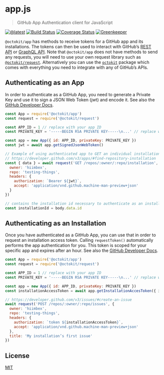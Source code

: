 # app.js

> GitHub App Authentication client for JavaScript

[![@latest](https://img.shields.io/npm/v/@octokit/app.svg)](https://www.npmjs.com/package/@octokit/app)
[![Build Status](https://travis-ci.org/octokit/app.js.svg?branch=master)](https://travis-ci.org/octokit/app.js)
[![Coverage Status](https://coveralls.io/repos/github/octokit/app.js/badge.svg)](https://coveralls.io/github/octokit/app.js)
[![Greenkeeper](https://badges.greenkeeper.io/octokit/app.js.svg)](https://greenkeeper.io/)

`@octokit/app` has methods to receive tokens for a GitHub app and its installations. The tokens can then be used to interact with GitHub’s [REST API](https://developer.github.com/v3/) or [GraphQL API](https://developer.github.com/v4/). Note that `@octokit/app` does not have methods to send any requests, you will need to use your own request library such as [`@octokit/request`](https://github.com/octokit/request). Alternatively you can use the [`octokit`](https://github.com/octokit/octokit.js) package which comes with everything you need to integrate with any of GitHub’s APIs.

## Authenticating as an App

In order to authenticate as a GitHub App, you need to generate a Private Key and use it to sign a JSON Web Token (jwt) and encode it. See also the [GitHub Developer Docs](https://developer.github.com/apps/building-github-apps/authenticating-with-github-apps/).

```js
const App = require('@octokit/app')
const request = require('@octokit/request')

const APP_ID = 1 // replace with your app ID
const PRIVATE_KEY = '-----BEGIN RSA PRIVATE KEY-----\n...' // replace with contents of your private key. Replace line breaks with \n

const app = new App({ id: APP_ID, privateKey: PRIVATE_KEY })
const jwt = await app.getSignedJsonWebToken()

// Example of using authenticated app to GET an individual installation
// https://developer.github.com/v3/apps/#find-repository-installation
const { data } = await request('GET /repos/:owner/:repo/installation', {
  owner: 'hiimbex',
  repo: 'testing-things',
  headers: {
    authorization: `Bearer ${jwt}`,
    accept: 'application/vnd.github.machine-man-preview+json'
  }
})

// contains the installation id necessary to authenticate as an installation
const installationId = body.data.id
```

## Authenticating as an Installation

Once you have authenticated as a GitHub App, you can use that in order to request an installation access token. Calling `requestToken()` automatically performs the app authentication for you. This token is scoped for your specific app and expires after an hour. See also the [GitHub Developer Docs](https://developer.github.com/apps/building-github-apps/authenticating-with-github-apps/#authenticating-as-an-installation).

```js
const App = require('@octokit/app')
const request = require('@octokit/request')

const APP_ID = 1 // replace with your app ID
const PRIVATE_KEY = '-----BEGIN RSA PRIVATE KEY-----\n...' // replace with contents of your private key. Replace line breaks with \n

const app = new App({ id: APP_ID, privateKey: PRIVATE_KEY })
const installationAccessToken = await app.getInstallationAccesToken({ installationId })

// https://developer.github.com/v3/issues/#create-an-issue
await request('POST /repos/:owner/:repo/issues', {
  owner: 'hiimbex',
  repo: 'testing-things',
  headers: {
    authorization: `token ${installationAccessToken}`,
    accept: 'application/vnd.github.machine-man-preview+json'
  },
  title: 'My installation’s first issue'
})
```

## License

[MIT](LICENSE)

